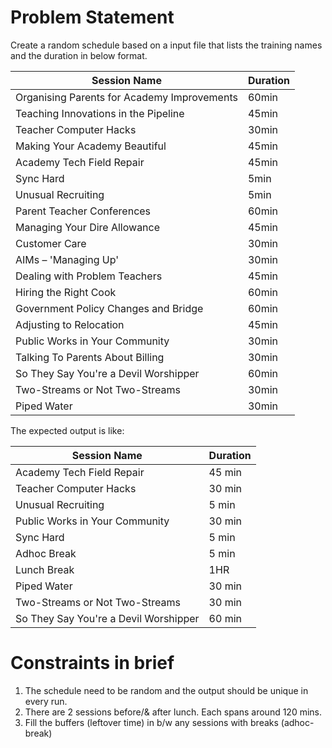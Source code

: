 # Problem Statement
Create a random schedule based on a input file that lists the training names and the duration in below format.


Session Name                                | Duration
--------------------------------------------|----------
Organising Parents for Academy Improvements | 60min
Teaching Innovations in the Pipeline        | 45min
Teacher Computer Hacks                      | 30min
Making Your Academy Beautiful               | 45min
Academy Tech Field Repair                   | 45min
Sync Hard                                   | 5min
Unusual Recruiting                          | 5min
Parent Teacher Conferences                  | 60min
Managing Your Dire Allowance                | 45min
Customer Care                               | 30min
AIMs – 'Managing Up'                        | 30min
Dealing with Problem Teachers               | 45min
Hiring the Right Cook                       | 60min
Government Policy Changes and Bridge        | 60min
Adjusting to Relocation                     | 45min
Public Works in Your Community              | 30min
Talking To Parents About Billing            | 30min
So They Say You're a Devil Worshipper       | 60min
Two-Streams or Not Two-Streams              | 30min
Piped Water                                 | 30min

The expected output is like:

Session Name                                | Duration
--------------------------------------------|----------
Academy Tech Field Repair                   | 45 min
Teacher Computer Hacks                      | 30 min
Unusual Recruiting                          | 5 min
Public Works in Your Community              | 30 min
Sync Hard                                   | 5 min
Adhoc Break                                 | 5 min
Lunch Break                                 | 1HR
Piped Water                                 | 30 min
Two-Streams or Not Two-Streams              | 30 min
So They Say You're a Devil Worshipper       | 60 min

# Constraints in brief

1. The schedule need to be random and the output should be unique in every run.
2. There are 2 sessions before/& after lunch. Each spans around 120 mins.
3. Fill the buffers (leftover time) in b/w any sessions with breaks (adhoc-break)
